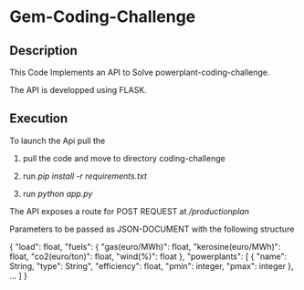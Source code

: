 # Gem-Coding-Challenge

## Description
This Code Implements an API to Solve powerplant-coding-challenge.

The API is developped using FLASK.

## Execution
To launch the Api pull the

1. pull the code and move to directory coding-challenge

2. run *_pip install -r requirements.txt_*

3. run *_python app.py_*

The API exposes a route for POST REQUEST at _/productionplan_

Parameters to be passed as JSON-DOCUMENT with the following structure

{ "load": float, "fuels": { "gas(euro/MWh)": float, "kerosine(euro/MWh)": float, "co2(euro/ton)": float, "wind(%)": float }, "powerplants": [ { "name": String, "type": String", "efficiency": float, "pmin": integer, "pmax": integer }, ... ] }
